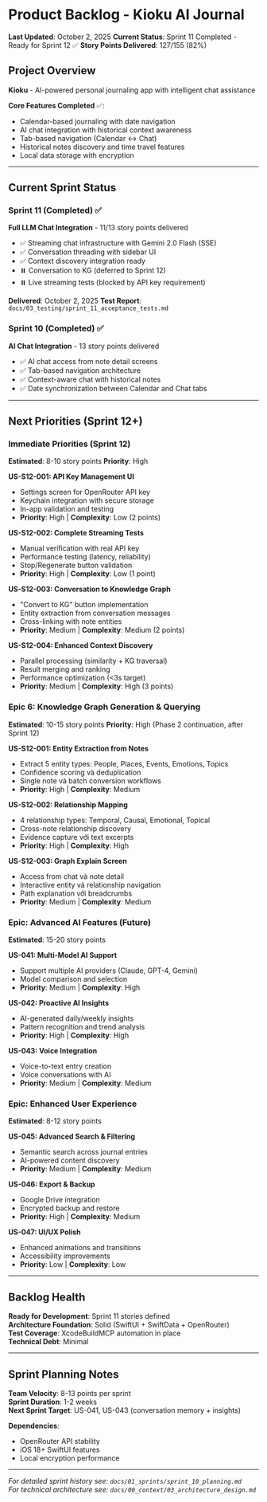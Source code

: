 # Product Backlog - Kioku AI Journal

**Last Updated**: October 2, 2025
**Current Status**: Sprint 11 Completed - Ready for Sprint 12 ✅
**Story Points Delivered**: 127/155 (82%)

## Project Overview

**Kioku** - AI-powered personal journaling app with intelligent chat assistance

**Core Features Completed** ✅:
- Calendar-based journaling with date navigation
- AI chat integration with historical context awareness
- Tab-based navigation (Calendar ↔ Chat)
- Historical notes discovery and time travel features
- Local data storage with encryption

---

## Current Sprint Status

### Sprint 11 (Completed) ✅
**Full LLM Chat Integration** - 11/13 story points delivered
- ✅ Streaming chat infrastructure with Gemini 2.0 Flash (SSE)
- ✅ Conversation threading with sidebar UI
- ✅ Context discovery integration ready
- ⏸️ Conversation to KG (deferred to Sprint 12)
- ⏸️ Live streaming tests (blocked by API key requirement)

**Delivered**: October 2, 2025
**Test Report**: `docs/03_testing/sprint_11_acceptance_tests.md`

### Sprint 10 (Completed) ✅
**AI Chat Integration** - 13 story points delivered
- ✅ AI chat access from note detail screens
- ✅ Tab-based navigation architecture
- ✅ Context-aware chat with historical notes
- ✅ Date synchronization between Calendar and Chat tabs

---

## Next Priorities (Sprint 12+)

### Immediate Priorities (Sprint 12)
**Estimated**: 8-10 story points
**Priority**: High

**US-S12-001: API Key Management UI**
- Settings screen for OpenRouter API key
- Keychain integration with secure storage
- In-app validation and testing
- **Priority**: High | **Complexity**: Low (2 points)

**US-S12-002: Complete Streaming Tests**
- Manual verification with real API key
- Performance testing (latency, reliability)
- Stop/Regenerate button validation
- **Priority**: High | **Complexity**: Low (1 point)

**US-S12-003: Conversation to Knowledge Graph**
- "Convert to KG" button implementation
- Entity extraction from conversation messages
- Cross-linking with note entities
- **Priority**: Medium | **Complexity**: Medium (2 points)

**US-S12-004: Enhanced Context Discovery**
- Parallel processing (similarity + KG traversal)
- Result merging and ranking
- Performance optimization (<3s target)
- **Priority**: Medium | **Complexity**: High (3 points)

### Epic 6: Knowledge Graph Generation & Querying
**Estimated**: 10-15 story points
**Priority**: High (Phase 2 continuation, after Sprint 12)

**US-S12-001: Entity Extraction from Notes**
- Extract 5 entity types: People, Places, Events, Emotions, Topics
- Confidence scoring và deduplication
- Single note và batch conversion workflows
- **Priority**: High | **Complexity**: Medium

**US-S12-002: Relationship Mapping**
- 4 relationship types: Temporal, Causal, Emotional, Topical
- Cross-note relationship discovery
- Evidence capture với text excerpts
- **Priority**: High | **Complexity**: High

**US-S12-003: Graph Explain Screen**
- Access from chat và note detail
- Interactive entity và relationship navigation
- Path explanation với breadcrumbs
- **Priority**: Medium | **Complexity**: Medium

### Epic: Advanced AI Features (Future)
**Estimated**: 15-20 story points

**US-041: Multi-Model AI Support**
- Support multiple AI providers (Claude, GPT-4, Gemini)
- Model comparison and selection
- **Priority**: Medium | **Complexity**: High

**US-042: Proactive AI Insights**
- AI-generated daily/weekly insights
- Pattern recognition and trend analysis
- **Priority**: High | **Complexity**: High

**US-043: Voice Integration**
- Voice-to-text entry creation
- Voice conversations with AI
- **Priority**: Medium | **Complexity**: Medium

### Epic: Enhanced User Experience
**Estimated**: 8-12 story points

**US-045: Advanced Search & Filtering**
- Semantic search across journal entries
- AI-powered content discovery
- **Priority**: Medium | **Complexity**: Medium

**US-046: Export & Backup**
- Google Drive integration
- Encrypted backup and restore
- **Priority**: High | **Complexity**: Medium

**US-047: UI/UX Polish**
- Enhanced animations and transitions
- Accessibility improvements
- **Priority**: Low | **Complexity**: Low

---

## Backlog Health

**Ready for Development**: Sprint 11 stories defined  
**Architecture Foundation**: Solid (SwiftUI + SwiftData + OpenRouter)  
**Test Coverage**: XcodeBuildMCP automation in place  
**Technical Debt**: Minimal

---

## Sprint Planning Notes

**Team Velocity**: 8-13 points per sprint  
**Sprint Duration**: 1-2 weeks  
**Next Sprint Target**: US-041, US-043 (conversation memory + insights)

**Dependencies**:
- OpenRouter API stability
- iOS 18+ SwiftUI features
- Local encryption performance

---

*For detailed sprint history see: `docs/01_sprints/sprint_10_planning.md`*  
*For technical architecture see: `docs/00_context/03_architecture_design.md`*